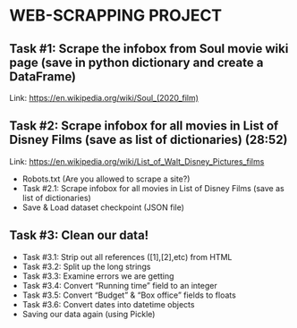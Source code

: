 # WEB-SCRAPPING PROJECT

## Task #1: Scrape the infobox from Soul movie wiki page (save in python dictionary and create a DataFrame)
Link: https://en.wikipedia.org/wiki/Soul_(2020_film)


## Task #2: Scrape infobox for all movies in List of Disney Films (save as list of dictionaries) (28:52)
Link: https://en.wikipedia.org/wiki/List_of_Walt_Disney_Pictures_films

- Robots.txt (Are you allowed to scrape a site?)
- Task #2.1: Scrape infobox for all movies in List of Disney Films (save as list of dictionaries) 
- Save & Load dataset checkpoint (JSON file)

## Task #3: Clean our data!
  - Task #3.1: Strip out all references ([1],[2],etc) from HTML
  - Task #3.2: Split up the long strings
  - Task #3.3: Examine errors we are getting
  - Task #3.4: Convert “Running time” field to an integer
  - Task #3.5: Convert “Budget” & “Box office” fields to floats
  - Task #3.6: Convert dates into datetime objects
  - Saving our data again (using Pickle)
